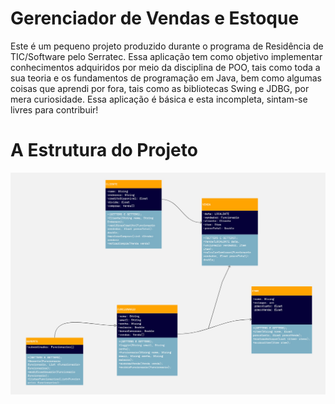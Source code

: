 
# Gerenciador de Vendas e Estoque

Este é um pequeno projeto produzido durante o programa de Residência de TIC/Software pelo Serratec. Essa aplicação tem como objetivo implementar conhecimentos adquiridos por meio da disciplina de POO, tais como toda a sua teoria e os fundamentos de programação em Java, bem como algumas coisas que aprendi por fora, tais como as bibliotecas Swing e JDBG, por mera curiosidade. Essa aplicação é básica e esta incompleta, sintam-se livres para contribuir!

# A Estrutura do Projeto

![UML do Projeto](UML_Diagram.jpg)